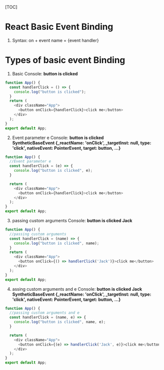 [TOC]

# React Basic Event Binding
1. Syntax: on + event name = {event handler}

# Types of basic event Binding
1. Basic
Console: **button is clicked**
```JavaScript 
function App() {
  const handlerClick = () => {
    console.log("button is clicked");
  }
  return (
    <div className="App">
      <button onClick={handlerClick}>click me</button>
    </div>
  );
}
export default App;
```

2. Event parameter e
Console: **button is clicked**
**SyntheticBaseEvent {_reactName: 'onClick', _targetInst: null, type: 'click', nativeEvent: PointerEvent, target: button, …}**
```JavaScript 
function App() {
  //Event parameter e
  const handlerClick = (e) => {
    console.log("button is clicked", e);
  }

  return (
    <div className="App">
      <button onClick={handlerClick}>click me</button>
    </div>
  );
}
export default App;
```

3. passing custom arguments
Console: **button is clicked Jack**
```JavaScript 
function App() {
  //passing custom arguments
  const handlerClick = (name) => {
    console.log("button is clicked", name);
  }
  return (
    <div className="App">
      <button onClick={() => handlerClick('Jack')}>click me</button>
    </div>
  );
}
export default App;
```

4. assing custom arguments and e
Console: **button is clicked Jack**
**SyntheticBaseEvent {_reactName: 'onClick', _targetInst: null, type: 'click', nativeEvent: PointerEvent, target: button, …}**
```JavaScript 
function App() {
  //passing custom arguments and e
  const handlerClick = (name, e) => {
    console.log("button is clicked", name, e);
  }

  return (
    <div className="App">
      <button onClick={(e) => handlerClick('Jack', e)}>click me</button>
    </div>
  );
}
export default App;
```
